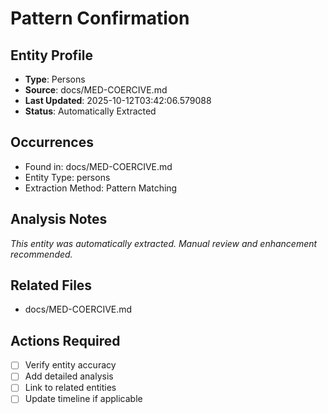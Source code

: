 # Pattern Confirmation

## Entity Profile
- **Type**: Persons
- **Source**: docs/MED-COERCIVE.md
- **Last Updated**: 2025-10-12T03:42:06.579088
- **Status**: Automatically Extracted

## Occurrences
- Found in: docs/MED-COERCIVE.md
- Entity Type: persons
- Extraction Method: Pattern Matching

## Analysis Notes
*This entity was automatically extracted. Manual review and enhancement recommended.*

## Related Files
- docs/MED-COERCIVE.md

## Actions Required
- [ ] Verify entity accuracy
- [ ] Add detailed analysis
- [ ] Link to related entities
- [ ] Update timeline if applicable
